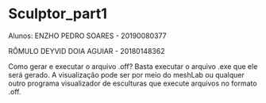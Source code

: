 # Sculptor_part1

Alunos: 
ENZHO PEDRO SOARES - 20190080377

RÔMULO DEYVID DOIA AGUIAR - 20180148362

Como gerar e executar o arquivo .off?
Basta executar o arquivo .exe que ele será gerado. A visualização pode ser por meio do meshLab ou qualquer outro programa visualizador de esculturas que execute arquivos no formato .off.
